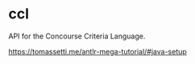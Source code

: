 # ccl
API for the Concourse Criteria Language.

https://tomassetti.me/antlr-mega-tutorial/#java-setup
